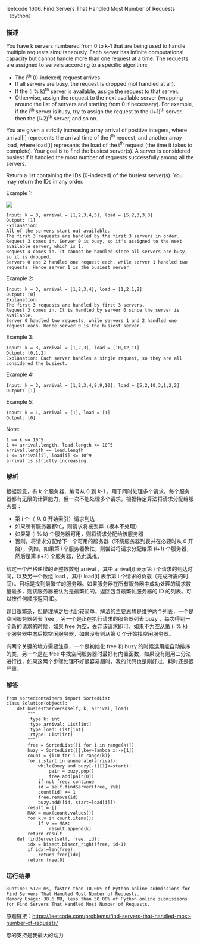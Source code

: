 leetcode  1606. Find Servers That Handled Most Number of Requests（python）

### 描述


You have k servers numbered from 0 to k-1 that are being used to handle multiple requests simultaneously. Each server has infinite computational capacity but cannot handle more than one request at a time. The requests are assigned to servers according to a specific algorithm:

* The i<sup>th</sup> (0-indexed) request arrives.
* If all servers are busy, the request is dropped (not handled at all).
* If the (i % k)<sup>th</sup> server is available, assign the request to that server.
* Otherwise, assign the request to the next available server (wrapping around the list of servers and starting from 0 if necessary). For example, if the i<sup>th</sup> server is busy, try to assign the request to the (i+1)<sup>th</sup> server, then the (i+2)<sup>th</sup> server, and so on.

You are given a strictly increasing array arrival of positive integers, where arrival[i] represents the arrival time of the i<sup>th</sup> request, and another array load, where load[i] represents the load of the i<sup>th</sup> request (the time it takes to complete). Your goal is to find the busiest server(s). A server is considered busiest if it handled the most number of requests successfully among all the servers.

Return a list containing the IDs (0-indexed) of the busiest server(s). You may return the IDs in any order.


Example 1:


![](https://assets.leetcode.com/uploads/2020/09/08/load-1.png)
	
	Input: k = 3, arrival = [1,2,3,4,5], load = [5,2,3,3,3] 
	Output: [1] 
	Explanation:
	All of the servers start out available.
	The first 3 requests are handled by the first 3 servers in order.
	Request 3 comes in. Server 0 is busy, so it's assigned to the next available server, which is 1.
	Request 4 comes in. It cannot be handled since all servers are busy, so it is dropped.
	Servers 0 and 2 handled one request each, while server 1 handled two requests. Hence server 1 is the busiest server.
	
Example 2:

	Input: k = 3, arrival = [1,2,3,4], load = [1,2,1,2]
	Output: [0]
	Explanation:
	The first 3 requests are handled by first 3 servers.
	Request 3 comes in. It is handled by server 0 since the server is available.
	Server 0 handled two requests, while servers 1 and 2 handled one request each. Hence server 0 is the busiest server.


Example 3:


	Input: k = 3, arrival = [1,2,3], load = [10,12,11]
	Output: [0,1,2]
	Explanation: Each server handles a single request, so they are all considered the busiest.
	
Example 4:

	Input: k = 3, arrival = [1,2,3,4,8,9,10], load = [5,2,10,3,1,2,2]
	Output: [1]

	
Example 5:

	Input: k = 1, arrival = [1], load = [1]
	Output: [0]


Note:

	1 <= k <= 10^5
	1 <= arrival.length, load.length <= 10^5
	arrival.length == load.length
	1 <= arrival[i], load[i] <= 10^9
	arrival is strictly increasing.


### 解析

根据题意，有 k 个服务器，编号从 0 到 k-1 ，用于同时处理多个请求。每个服务器都有无限的计算能力，但一次不能处理多个请求。根据特定算法将请求分配给服务器：

* 第 i 个（ 从 0 开始索引）请求到达
* 如果所有服务器都忙，则请求将被丢弃（根本不处理）
* 如果第 (i % k) 个服务器可用，则将请求分配给该服务器
* 否则，将请求分配给下一个可用的服务器（环绕服务器列表并在必要时从 0 开始），例如，如果第 i 个服务器繁忙，则尝试将请求分配给第 (i+1) 个服务器，然后是第 (i+2) 个服务器，依此类推。

给定一个严格递增的正整数数组 arrival ，其中 arrival[i] 表示第 i 个请求的到达时间，以及另一个数组 load ，其中 load[i] 表示第 i 个请求的负载（完成所需的时间）。目标是找到最繁忙的服务器。如果服务器在所有服务器中成功处理的请求数量最多，则该服务器被认为是最繁忙的。返回包含最繁忙服务器的 ID 的列表。可以按任何顺序返回 ID。

题目很繁杂，但是理解之后也比较简单，解法的主要思想是维护两个列表，一个是空闲服务器列表 free ，另一个是正在执行请求的服务器列表 buzy ，每次得到一个新的请求的时候，如果 free 为空，丢弃该请求即可，如果不为空从第 (i % k) 个服务器中向后找空闲服务器，如果没有则从第 0 个开始找空闲服务器。

有两个关键的地方需要注意，一个是初始化 free 和 buzy 的时候选用能自动排序的类，另一个是在 free 中找空闲服务器时最好有内置函数，如果没有则用二分法进行找，如果这两个步骤处理不好很容易超时，我的代码也是刚好过，耗时还是很严重。

### 解答
				

	from sortedcontainers import SortedList
	class Solution(object):
	    def busiestServers(self, k, arrival, load):
	        """
	        :type k: int
	        :type arrival: List[int]
	        :type load: List[int]
	        :rtype: List[int]
	        """
	        free = SortedList([i for i in range(k)])
	        buzy = SortedList([],key=lambda x:-x[1])
	        count = {i:0 for i in range(k)}
	        for i,start in enumerate(arrival):
	            while(buzy and buzy[-1][1]<=start):
	                pair = buzy.pop()
	                free.add(pair[0])
	            if not free: continue
	            id = self.findServer(free, i%k)
	            count[id] += 1
	            free.remove(id)
	            buzy.add([id, start+load[i]])
	        result = []
	        MAX = max(count.values())
	        for k,v in count.items():
	            if v == MAX:
	                result.append(k)
	        return result
	    def findServer(self, free, id):
	        idx = bisect.bisect_right(free, id-1)
	        if idx!=len(free):
	            return free[idx]
	        return free[0]
	            
	            
	            
	                    
			
### 运行结果

	Runtime: 5120 ms, faster than 10.00% of Python online submissions for Find Servers That Handled Most Number of Requests.
	Memory Usage: 38.6 MB, less than 50.00% of Python online submissions for Find Servers That Handled Most Number of Requests.



原题链接：https://leetcode.com/problems/find-servers-that-handled-most-number-of-requests/



您的支持是我最大的动力
